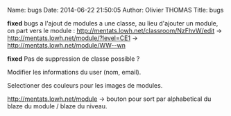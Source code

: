 Name: bugs
Date: 2014-06-22 21:50:05
Author: Olivier THOMAS
Title: bugs

__fixed__ bugs a l'ajout de modules a une classe, au lieu d'ajouter un module, on part vers le module : http://mentats.lowh.net/classroom/NzFhvW/edit -> http://mentats.lowh.net/module/?level=CE1 -> http://mentats.lowh.net/module/WW--wn

__fixed__ Pas de suppression de classe possible ?

Modifier les informations du user (nom, email).

Selectioner des couleurs pour les images de modules.

http://mentats.lowh.net/module -> bouton pour sort par alphabetical du blaze du module / blaze du niveau.
